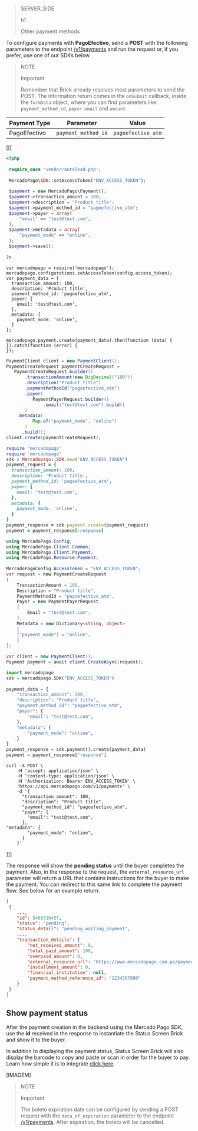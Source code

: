 > SERVER_SIDE
>
> h1
>
> Other payment methods

To configure payments with **PagoEfectivo**, send a **POST** with the following parameters to the endpoint [/v1/payments](/developers/en/reference/payments/_payments/post) and run the request or, if you prefer, use one of our SDKs below.

> NOTE
>
> Important
>
> Remember that Brick already resolves most parameters to send the POST. The information return comes in the `onSubmit` callback, inside the `formData` object, where you can find parameters like: `payment_method_id`, `payer.email` and `amount`.

| Payment Type | Parameter | Value |
| --- | --- | --- |
| PagoEfectivo  | `payment_method_id`  | `pagoefectivo_atm`  |

[[[
```php
<?php
 
 require_once 'vendor/autoload.php';
 
 MercadoPago\SDK::setAccessToken("ENV_ACCESS_TOKEN");
 
 $payment = new MercadoPago\Payment();
 $payment->transaction_amount = 100;
 $payment->description = "Product title";
 $payment->payment_method_id = "pagoefectivo_atm";
 $payment->payer = array(
     "email" => "test@test.com",
 );
 $payment->metadata = array(
     "payment_mode" => "online",
 );
 $payment->save();
 
?>
```
```node
var mercadopago = require('mercadopago');
mercadopago.configurations.setAccessToken(config.access_token);
var payment_data = {
  transaction_amount: 100,
  description: 'Product title',
  payment_method_id: 'pagoefectivo_atm',
  payer: {
    email: 'test@test.com',
  },
  metadata: {
    payment_mode: 'online',
  }
};
 
mercadopago.payment.create(payment_data).then(function (data) {
}).catch(function (error) {
});
```
```java
PaymentClient client = new PaymentClient();
PaymentCreateRequest paymentCreateRequest =
   PaymentCreateRequest.builder()
       .transactionAmount(new BigDecimal("100"))
       .description("Product title")
       .paymentMethodId("pagoefectivo_atm")
       .payer(
          PaymentPayerRequest.builder()
              .email("test@test.com").build()
       )
	.metadata(
          Map.of("payment_mode", "online")
       )
      .build();
client.create(paymentCreateRequest);
```
```ruby
require 'mercadopago'
require 'mercadopago'
sdk = Mercadopago::SDK.new('ENV_ACCESS_TOKEN')
payment_request = {
  transaction_amount: 100,
  description: 'Product title',
  payment_method_id: 'pagoefectivo_atm',
  payer: {
    email: 'test@test.com',
  },
  metadata: {
    payment_mode: 'online',
  }
}
payment_response = sdk.payment.create(payment_request)
payment = payment_response[:response]
```
```csharp
using MercadoPago.Config;
using MercadoPago.Client.Common;
using MercadoPago.Client.Payment;
using MercadoPago.Resource.Payment;
 
MercadoPagoConfig.AccessToken = "ENV_ACCESS_TOKEN";
var request = new PaymentCreateRequest
{
    TransactionAmount = 100,
    Description = "Product title",
    PaymentMethodId = "pagoefectivo_atm",
    Payer = new PaymentPayerRequest
    {
        Email = "test@test.com",
    },
    Metadata = new Dictionary<string, object>
    {
	["payment_mode"] = "online",
    }
};
 
var client = new PaymentClient();
Payment payment = await client.CreateAsync(request);
```
```python
import mercadopago
sdk = mercadopago.SDK("ENV_ACCESS_TOKEN")
 
payment_data = {
    "transaction_amount": 100,
    "description": "Product title",
    "payment_method_id": "pagoefectivo_atm",
    "payer": {
        "email": "test@test.com",
    },
    "metadata": {
        "payment_mode": "online",
    }
}
payment_response = sdk.payment().create(payment_data)
payment = payment_response["response"]
```
```curl
curl -X POST \
    -H 'accept: application/json' \
    -H 'content-type: application/json' \
    -H 'Authorization: Bearer ENV_ACCESS_TOKEN' \
    'https://api.mercadopago.com/v1/payments' \
    -d '{
      "transaction_amount": 100,
      "description": "Product title",
      "payment_method_id": "pagoefectivo_atm",
      "payer": {
        "email": "test@test.com",
      },
"metadata": {
        "payment_mode": "online",
      }
    }'
```
]]]

The response will show the **pending status** until the buyer completes the payment. Also, in the response to the request, the `external_resource_url` parameter will return a URL that contains instructions for the buyer to make the payment. You can redirect to this same link to complete the payment flow. See below for an example return.

```json
[
 {
    ...,
    "id": 5466310457,
    "status": "pending",
    "status_detail": "pending_waiting_payment",
    ...,
    "transaction_details": {
        "net_received_amount": 0,
        "total_paid_amount": 100,
        "overpaid_amount": 0,
        "external_resource_url": "https://www.mercadopago.com.pe/payments/123456/ticket?caller_id=123456&payment_method_id=pagoefectivo_atm&payment_id=123456&payment_method_reference_id=123456",
        "installment_amount": 0,
        "financial_institution": null,
        "payment_method_reference_id": "1234567890"
    }
 }
]
```

## Show payment status

After the payment creation in the backend using the Mercado Pago SDK, use the **id** received in the response to instantiate the Status Screen Brick and show it to the buyer.

In addition to displaying the payment status, Status Screen Brick will also display the barcode to copy and paste or scan in order for the buyer to pay. Learn how simple it is to integrate [click here](/developers/en/docs/checkout-bricks/status-screen-brick/default-rendering).

[IMAGEM]

> NOTE
>
> Important
>
> The boleto expiration date can be configured by sending a POST request with the `data_of_expiration` parameter to the endpoint [/v1/payments](/developers/en/reference/payments/_payments/post). After expiration, the boleto will be cancelled.